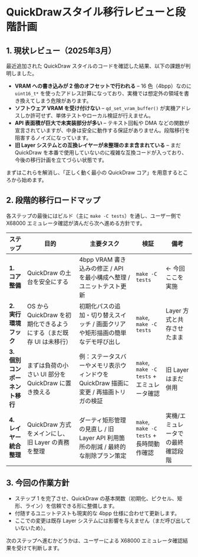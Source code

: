 # QuickDrawスタイル移行レビューと段階計画

## 1. 現状レビュー（2025年3月）
最近追加された QuickDraw スタイルのコードを確認した結果、以下の課題が判明しました。

- **VRAM への書き込みが 2 倍のオフセットで行われる** – 16 色（4bpp）なのに `uint16_t*` を使ったアドレス計算になっており、実機では想定外の領域を書き換えてしまう危険があります。
- **ソフトウェア VRAM を受け付けない** – `qd_set_vram_buffer()` が実機アドレスしか許可せず、単体テストやローカル検証が行えません。
- **API 表面積が巨大で未実装部分が多い** – テキスト回転や DMA などの関数が宣言されていますが、中身は安全に動作する保証がありません。段階移行を阻害するノイズになっています。
- **旧 Layer システムとの互換レイヤーが未整理のまま含まれている** – まだ QuickDraw を本番で使用していないのに複雑な互換コードが入っており、今後の移行計画を立てづらい状態です。

まずはこれらを解消し、「正しく動く最小の QuickDraw コア」を用意するところから始めます。

## 2. 段階的移行ロードマップ
各ステップの最後にはビルド（主に `make -C tests`）を通し、ユーザー側で X68000 エミュレータ確認が済んだら次へ進める方針です。

| ステップ | 目的 | 主要タスク | 検証 | 備考 |
|----------|------|------------|------|------|
| **1. コア整備** | QuickDraw の土台を安全にする | 4bpp VRAM 書き込みの修正 / API を最小構成へ整理 / ユニットテスト更新 | `make -C tests` | ← 今回ここを実施 |
| **2. 実行環境フック** | OS から QuickDraw を初期化できるようにする（まだ既存 UI は未移行） | 初期化パスの追加・切り替えスイッチ / 画面クリアや矩形描画の簡単なデモ呼び出し | `make`, `make -C tests` | Layer 方式と共存させたまま |
| **3. 個別コンポーネント移行** | まずは負荷の小さい UI 部分を QuickDraw に置き換える | 例：ステータスバーやメモリ表示ウィンドウを QuickDraw 描画に変更 / 再描画トリガの検証 | `make`, `make -C tests` + エミュレータ確認 | 旧 Layer はまだ併用 |
| **4. レイヤー統合整理** | QuickDraw 方式をメインにし、旧 Layer の責務を整理 | ダーティ矩形管理の見直し / 旧 Layer API 利用箇所の削減 / 最終的な削除プラン策定 | `make`, `make -C tests` + 長時間動作確認 | 実機/エミュレータでの最終確認段階 |

## 3. 今回の作業方針
- ステップ 1 を完了させ、QuickDraw の基本関数（初期化、ピクセル、矩形、ライン）を信頼できる形に整備します。
- 付随するユニットテストも現実的な 4bpp 仕様に合わせて更新します。
- ここでの変更は既存 Layer システムには影響を与えません（まだ呼び出していないため）。

次のステップへ進むかどうかは、ユーザーによる X68000 エミュレータ確認結果を受けて判断します。
